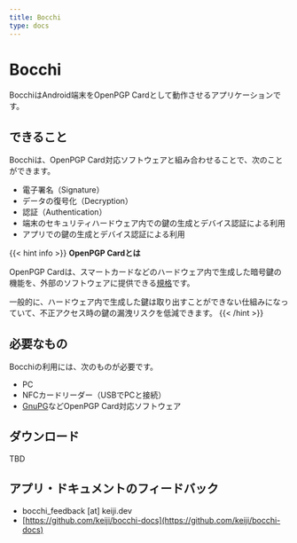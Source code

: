 ```yaml
---
title: Bocchi
type: docs
---
```


# Bocchi

BocchiはAndroid端末をOpenPGP Cardとして動作させるアプリケーションです。


## できること

Bocchiは、OpenPGP Card対応ソフトウェアと組み合わせることで、次のことができます。

 - 電子署名（Signature）
 - データの復号化（Decryption）
 - 認証（Authentication）
 - 端末のセキュリティハードウェア内での鍵の生成とデバイス認証による利用
 - アプリでの鍵の生成とデバイス認証による利用

{{< hint info >}}
**OpenPGP Cardとは**  

OpenPGP Cardは、スマートカードなどのハードウェア内で生成した暗号鍵の機能を、外部のソフトウェアに提供できる[規格](https://www.gnupg.org/ftp/specs/OpenPGP-smart-card-application-3.4.1.pdf)です。

一般的に、ハードウェア内で生成した鍵は取り出すことができない仕組みになっていて、不正アクセス時の鍵の漏洩リスクを低減できます。
{{< /hint >}}


## 必要なもの

Bocchiの利用には、次のものが必要です。

 - PC
 - NFCカードリーダー（USBでPCと接続）
 - [GnuPG](https://www.gnupg.org/)などOpenPGP Card対応ソフトウェア


## ダウンロード

TBD

## アプリ・ドキュメントのフィードバック

 - bocchi_feedback [at] keiji.dev
 - [https://github.com/keiji/bocchi-docs](https://github.com/keiji/bocchi-docs)